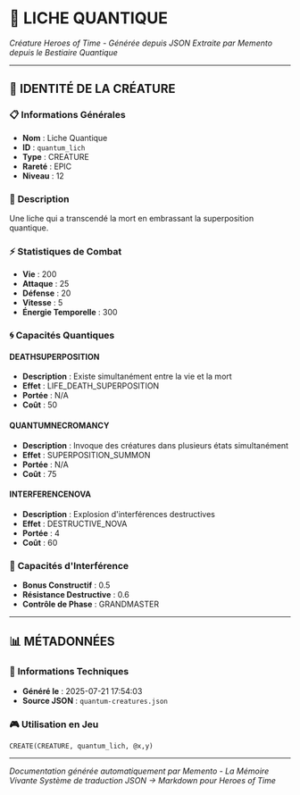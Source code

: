 # 🦅 **LICHE QUANTIQUE**
*Créature Heroes of Time - Générée depuis JSON*
*Extraite par Memento depuis le Bestiaire Quantique*

---

## 🎯 **IDENTITÉ DE LA CRÉATURE**

### 📋 **Informations Générales**
- **Nom** : Liche Quantique
- **ID** : `quantum_lich`
- **Type** : CREATURE
- **Rareté** : EPIC
- **Niveau** : 12

### 📖 **Description**
Une liche qui a transcendé la mort en embrassant la superposition quantique.

### ⚡ **Statistiques de Combat**
- **Vie** : 200
- **Attaque** : 25
- **Défense** : 20
- **Vitesse** : 5
- **Énergie Temporelle** : 300

### 🌀 **Capacités Quantiques**

#### **DEATHSUPERPOSITION**
- **Description** : Existe simultanément entre la vie et la mort
- **Effet** : LIFE_DEATH_SUPERPOSITION
- **Portée** : N/A
- **Coût** : 50

#### **QUANTUMNECROMANCY**
- **Description** : Invoque des créatures dans plusieurs états simultanément
- **Effet** : SUPERPOSITION_SUMMON
- **Portée** : N/A
- **Coût** : 75

#### **INTERFERENCENOVA**
- **Description** : Explosion d'interférences destructives
- **Effet** : DESTRUCTIVE_NOVA
- **Portée** : 4
- **Coût** : 60

### 🌊 **Capacités d'Interférence**
- **Bonus Constructif** : 0.5
- **Résistance Destructive** : 0.6
- **Contrôle de Phase** : GRANDMASTER


---

## 📊 **MÉTADONNÉES**

### 🔧 **Informations Techniques**
- **Généré le** : 2025-07-21 17:54:03
- **Source JSON** : `quantum-creatures.json`

### 🎮 **Utilisation en Jeu**
```hots
CREATE(CREATURE, quantum_lich, @x,y)
```

---

*Documentation générée automatiquement par Memento - La Mémoire Vivante*
*Système de traduction JSON → Markdown pour Heroes of Time*
